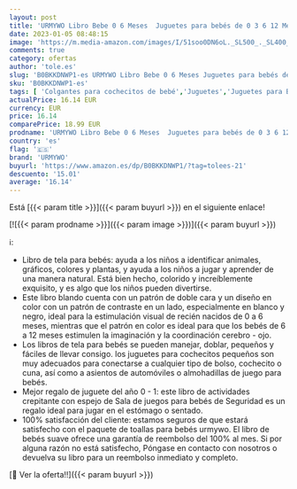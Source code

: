 ```yaml
---
layout: post
title: 'URMYWO Libro Bebe 0 6 Meses  Juguetes para bebés de 0 3 6 12 Meses  Libro Blanco Negro  Libros de Tejidos comparativos  Juguetes de Aprendizaje perceptivos  Regalos para bebé'
date: 2023-01-05 08:48:15
image: 'https://m.media-amazon.com/images/I/51soo0DN6oL._SL500_._SL400_.jpg'
comments: true
category: ofertas
author: 'tole.es'
slug: 'B0BKKDNWP1-es URMYWO Libro Bebe 0 6 Meses Juguetes para bebés de 0 3 6...'
sku: 'B0BKKDNWP1-es'
tags: [ 'Colgantes para cochecitos de bebé','Juguetes','Juguetes para Bebés y primera infancia','Juguetes para bebés','Juguetes y juegos','bebe','bebé','bebés','urmywo','🇪🇸', ]
actualPrice: 16.14 EUR
currency: EUR
price: 16.14
comparePrice: 18.99 EUR
prodname: 'URMYWO Libro Bebe 0 6 Meses  Juguetes para bebés de 0 3 6 12 Meses  Libro Blanco Negro  Libros de Tejidos comparativos  Juguetes de Aprendizaje perceptivos  Regalos para bebé'
country: 'es'
flag: '🇪🇸'
brand: 'URMYWO'
buyurl: 'https://www.amazon.es/dp/B0BKKDNWP1/?tag=tolees-21'
descuento: '15.01'
average: '16.14'
---
```


Está [{{< param title >}}]({{< param buyurl >}}) en el siguiente enlace!

[![{{< param prodname >}}]({{< param image >}})]({{< param buyurl >}})

ℹ️:

- Libro de tela para bebés: ayuda a los niños a identificar animales, gráficos, colores y plantas, y ayuda a los niños a jugar y aprender de una manera natural. Está bien hecho, colorido y increíblemente exquisito, y es algo que los niños pueden divertirse.
- Este libro blando cuenta con un patrón de doble cara y un diseño en color con un patrón de contraste en un lado, especialmente en blanco y negro, ideal para la estimulación visual de recién nacidos de 0 a 6 meses, mientras que el patrón en color es ideal para que los bebés de 6 a 12 meses estimulen la imaginación y la coordinación cerebro - ojo.
- Los libros de tela para bebés se pueden manejar, doblar, pequeños y fáciles de llevar consigo. los juguetes para cochecitos pequeños son muy adecuados para conectarse a cualquier tipo de bolso, cochecito o cuna, así como a asientos de automóviles o almohadillas de juego para bebés.
- Mejor regalo de juguete del año 0 - 1: este libro de actividades crepitante con espejo de Sala de juegos para bebés de Seguridad es un regalo ideal para jugar en el estómago o sentado.
- 100% satisfacción del cliente: estamos seguros de que estará satisfecho con el paquete de toallas para bebés urmywo. El libro de bebés suave ofrece una garantía de reembolso del 100% al mes. Si por alguna razón no está satisfecho, Póngase en contacto con nosotros o devuelva su libro para un reembolso inmediato y completo.

[🛒 Ver la oferta!!]({{< param buyurl >}})
